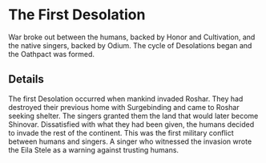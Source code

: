 # The First Desolation
War broke out between the humans, backed by Honor and Cultivation, and the native singers, backed by Odium. The cycle of Desolations began and the Oathpact was formed.

## Details
The first Desolation occurred when mankind invaded Roshar. They had destroyed their previous home with Surgebinding and came to Roshar seeking shelter. The singers granted them the land that would later become Shinovar. Dissatisfied with what they had been given, the humans decided to invade the rest of the continent. This was the first military conflict between humans and singers. A singer who witnessed the invasion wrote the Eila Stele as a warning against trusting humans.
